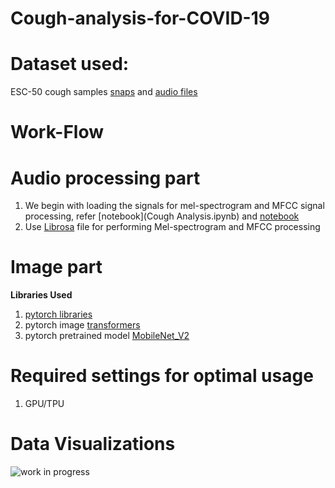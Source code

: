 # Cough-analysis-for-COVID-19
# Dataset used:

ESC-50 cough samples [snaps](https://www.kaggle.com/kartikay99k/cough-detection) and [audio files](https://www.kaggle.com/mmoreaux/environmental-sound-classification-50)

# Work-Flow
# Audio processing part
1. We begin with loading the signals for mel-spectrogram and MFCC signal processing, refer [notebook](Cough Analysis.ipynb) and [notebook](signal_processing.ipynb)
2. Use [Librosa](https://librosa.org/librosa/) file for performing Mel-spectrogram and MFCC processing

# Image part

**Libraries Used**
1. [pytorch libraries](https://pytorch.org/)
2. pytorch image [transformers](https://pytorch.org/docs/stable/torchvision/transforms.html)
3. pytorch pretrained model [MobileNet_V2](https://pytorch.org/docs/stable/torchvision/models.html)

# Required settings for optimal usage
1. GPU/TPU

# Data Visualizations
![work in progress](https://image.shutterstock.com/z/stock-vector-caution-work-in-progress-image-1473524501.jpg)

